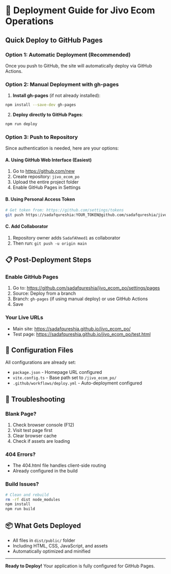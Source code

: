 # 🚀 Deployment Guide for Jivo Ecom Operations

## Quick Deploy to GitHub Pages

### Option 1: Automatic Deployment (Recommended)
Once you push to GitHub, the site will automatically deploy via GitHub Actions.

### Option 2: Manual Deployment with gh-pages

1. **Install gh-pages** (if not already installed):
```bash
npm install --save-dev gh-pages
```

2. **Deploy directly to GitHub Pages**:
```bash
npm run deploy
```

### Option 3: Push to Repository

Since authentication is needed, here are your options:

#### A. Using GitHub Web Interface (Easiest)
1. Go to https://github.com/new
2. Create repository: `jivo_ecom_po`
3. Upload the entire project folder
4. Enable GitHub Pages in Settings

#### B. Using Personal Access Token
```bash
# Get token from: https://github.com/settings/tokens
git push https://sadafqureshia:YOUR_TOKEN@github.com/sadafqureshia/jivo_ecom_po.git main
```

#### C. Add Collaborator
1. Repository owner adds `SadafAhmed1` as collaborator
2. Then run: `git push -u origin main`

## 📋 Post-Deployment Steps

### Enable GitHub Pages
1. Go to: https://github.com/sadafqureshia/jivo_ecom_po/settings/pages
2. Source: Deploy from a branch
3. Branch: `gh-pages` (if using manual deploy) or use GitHub Actions
4. Save

### Your Live URLs
- Main site: https://sadafqureshia.github.io/jivo_ecom_po/
- Test page: https://sadafqureshia.github.io/jivo_ecom_po/test.html

## 🔧 Configuration Files
All configurations are already set:
- `package.json` - Homepage URL configured
- `vite.config.ts` - Base path set to `/jivo_ecom_po/`
- `.github/workflows/deploy.yml` - Auto-deployment configured

## 🐛 Troubleshooting

### Blank Page?
1. Check browser console (F12)
2. Visit test page first
3. Clear browser cache
4. Check if assets are loading

### 404 Errors?
- The 404.html file handles client-side routing
- Already configured in the build

### Build Issues?
```bash
# Clean and rebuild
rm -rf dist node_modules
npm install
npm run build
```

## 📦 What Gets Deployed
- All files in `dist/public/` folder
- Including HTML, CSS, JavaScript, and assets
- Automatically optimized and minified

---
**Ready to Deploy!** Your application is fully configured for GitHub Pages.